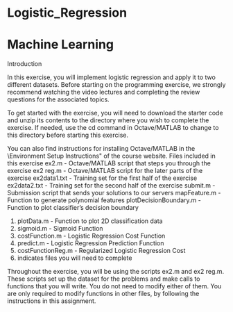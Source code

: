 # Logistic_Regression
# Machine Learning

Introduction

In this exercise, you will implement logistic regression and apply it to two different datasets. Before starting on the programming exercise, we strongly recommend watching the video lectures and completing the review questions for the associated topics.

To get started with the exercise, you will need to download the starter code and unzip its contents to the directory where you wish to complete the exercise. If needed, use the cd command in Octave/MATLAB to change to this directory before starting this exercise.

You can also find instructions for installing Octave/MATLAB in the \Environment Setup Instructions" of the course website. Files included in this exercise ex2.m - Octave/MATLAB script that steps you through the exercise ex2 reg.m - Octave/MATLAB script for the later parts of the exercise ex2data1.txt - Training set for the first half of the exercise ex2data2.txt - Training set for the second half of the exercise submit.m - Submission script that sends your solutions to our servers mapFeature.m - Function to generate polynomial features plotDecisionBoundary.m - Function to plot classifier’s decision boundary

1. plotData.m - Function to plot 2D classification data
2. sigmoid.m - Sigmoid Function
3. costFunction.m - Logistic Regression Cost Function
4. predict.m - Logistic Regression Prediction Function
5. costFunctionReg.m - Regularized Logistic Regression Cost
6. indicates files you will need to complete
   
Throughout the exercise, you will be using the scripts ex2.m and ex2 reg.m. These scripts set up the dataset for the problems and make calls to functions that you will write. You do not need to modify either of them. You are only required to modify functions in other files, by following the instructions in this assignment.
